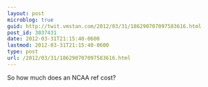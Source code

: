 ```yaml
---
layout: post
microblog: true
guid: http://twit.vmstan.com/2012/03/31/186290707097583616.html
post_id: 3037431
date: 2012-03-31T21:15:40-0600
lastmod: 2012-03-31T21:15:40-0600
type: post
url: /2012/03/31/186290707097583616.html
---
```

So how much does an NCAA ref cost?
